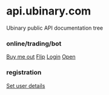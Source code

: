api.ubinary.com
==========

Ubinary public API documentation tree

### online/trading/bot

[Buy me out](online/trading/bot/BuyMeOut.md)
[Flip](online/trading/bot/Flip.md)
[Login](online/trading/bot/Login.md)
[Open](online/trading/bot/Open.md)

### registration
[Set user details](registration/SetUserDetails.md)

